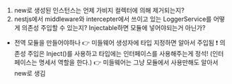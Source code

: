 1. new로 생성된 인스턴스는 언제 가비지 컬렉터에 의해 제거되는지?
2. nestjs에서 middleware와 intercepter에서 쓰이고 있는 LoggerService를 어떻게 의존성 주입할 수 있는지? Injectable하면 모듈에 넣어야되는거 아닌가?

- 전역 모듈을 만들어야하나
  👉 미들웨어 생성자에 타입 지정하면 알아서 주입됨
  ❗️ 의존성 주입은 Inject()를 사용하고 타입에는 인터페이스를 사용해주는게 정석! (인터페이스는 명세서 역할을 한다.)
  👉 미들웨어는 그냥 모듈에서 사용만해도 알아서 new로 생김
